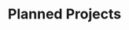 ---
title: Planned Projects
cms_exclude: true

# View.
view: article-grid
columns: 3

# Optional header image (relative to `static/media/` folder).
sections:
  - block: collection
    content:
      title: Planned Projects
      text: ''
      filters:
        folders:
          - planned
    design:
      view: article-grid
      fill_image: false
      
---